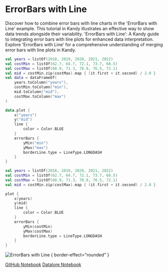 # ErrorBars with Line

<web-summary>
Discover how to combine error bars with line charts in the 'ErrorBars with Line' example.
This tutorial in Kandy illustrates an effective way to show data trends alongside their variability.
</web-summary>

<card-summary>
'ErrorBars with Line': A Kandy guide to integrating error bars with line plots for enhanced data interpretation.
</card-summary>

<link-summary>
Explore 'ErrorBars with Line' for a comprehensive understanding of merging error bars with line plots in Kandy.
</link-summary>


<!---IMPORT org.jetbrains.kotlinx.kandy.letsplot.samples.ErrorBars-->

<!---FUN error_bars_with_line-->
<tabs>
<tab title="Dataframe">

```kotlin
val years = listOf(2018, 2019, 2020, 2021, 2022)
val costMin = listOf(62.7, 64.7, 72.1, 73.7, 68.5)
val costMax = listOf(68.9, 71.3, 78.9, 76.5, 72.1)
val mid = costMin.zip(costMax).map { (it.first + it.second) / 2.0 }
val data = dataFrameOf(
    years.toColumn("years"),
    costMin.toColumn("min"),
    mid.toColumn("mid"),
    costMax.toColumn("max")
)

data.plot {
    x("years")
    y("mid")
    line {
        color = Color.BLUE
    }
    errorBars {
        yMin("min")
        yMax("max")
        borderLine.type = LineType.LONGDASH
    }
}
```

</tab>
<tab title="Collections">

```kotlin
val years = listOf(2018, 2019, 2020, 2021, 2022)
val costMin = listOf(62.7, 64.7, 72.1, 73.7, 68.5)
val costMax = listOf(68.9, 71.3, 78.9, 76.5, 72.1)
val mid = costMin.zip(costMax).map { (it.first + it.second) / 2.0 }

plot {
    x(years)
    y(mid)
    line {
        color = Color.BLUE
    }
    errorBars {
        yMin(costMin)
        yMax(costMax)
        borderLine.type = LineType.LONGDASH
    }
}
```

</tab></tabs>
<!---END-->

![ErrorBars with Line](error_bars_with_line.svg) { border-effect="rounded" }

<seealso style="cards">
       <category ref="example-ktnb">
           <a href="https://github.com/Kotlin/kandy/blob/main/examples/notebooks/lets-plot/samples/errorBars/error_bars_with_line.ipynb" summary="View the notebook on our GitHub repository">GitHub Notebook</a>
           <a href="https://datalore.jetbrains.com/report/static/KQKedA4jDrKu63O53gEN0z/DSWxqWwuXP4HZ9bfwlzMxz" summary="Experiment with this example on Datalore">Datalore Notebook</a>
       </category>
</seealso>
